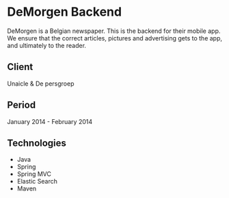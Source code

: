 # DeMorgen Backend

DeMorgen is a Belgian newspaper. This is the backend for their mobile app. We
ensure that the correct articles, pictures and advertising gets to the app,
and ultimately to the reader.

## Client

Unaicle & De persgroep

## Period

January 2014 - February 2014

##  Technologies

- Java
- Spring
- Spring MVC
- Elastic Search
- Maven
